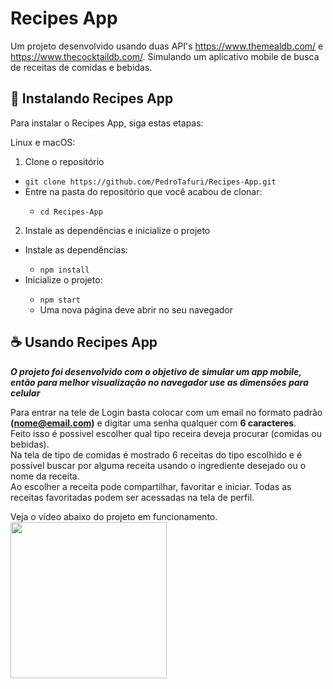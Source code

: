 # Recipes App

Um projeto desenvolvido usando duas API's https://www.themealdb.com/ e https://www.thecocktaildb.com/. Simulando um aplicativo mobile de busca de receitas de comidas e bebidas.

## 🚀 Instalando Recipes App

Para instalar o Recipes App, siga estas etapas:

Linux e macOS:
<ol><li>Clone o repositório</li></ol>
  <ul>
    <li><code>git clone https://github.com/PedroTafuri/Recipes-App.git</code></li>
    <li>Entre na pasta do repositório que você acabou de clonar:</li>
  <ul><li><code>cd Recipes-App</code></li></ul>
  </ul>
<ol start=2><li>Instale as dependências e inicialize o projeto</li></ol>
<ul>
  <li>Instale as dependências:</li>
    <ul><li><code>npm install</code></li></ul>
  <li>Inicialize o projeto:</li>
    <ul>
      <li><code>npm start</code></li>
      <li>Uma nova página deve abrir no seu navegador</li>
    </ul>
</ul>


## ☕ Usando Recipes App
***O projeto foi desenvolvido com o objetivo de simular um app mobile, então para melhor visualização no navegador use as dimensões para celular***

Para entrar na tele de Login basta colocar com um email no formato padrão <b>(nome@email.com)</b> e digitar uma senha qualquer com <b>6 caracteres</b>.<br>
Feito isso é possivel escolher qual tipo receira deveja procurar (comidas ou bebidas). <br>
Na tela de tipo de comidas é mostrado 6 receitas do tipo escolhido e é possível buscar por alguma receita usando o ingrediente desejado ou o nome da receita.<br>
Ao escolher a receita pode compartilhar, favoritar e iniciar. Todas as receitas favoritadas podem ser acessadas na tela de perfil.<br>

Veja o vídeo abaixo do projeto em funcionamento.
<br>
<img src="https://user-images.githubusercontent.com/85589280/143470837-e9433a37-a2f9-4757-bf69-16b505d196c2.gif" width="250" />
